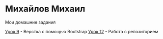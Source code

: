 

# Михайлов Михаил
Мои домашние задания


[Урок 9](https://mikhailrst.github.io/Lessen_9/ "Описание") - Верстка с помощью Bootstrap
[Урок 12](https://mikhailrst.github.io/Lessen/ "Моя готовая домашка") - Работа с репозиторием
